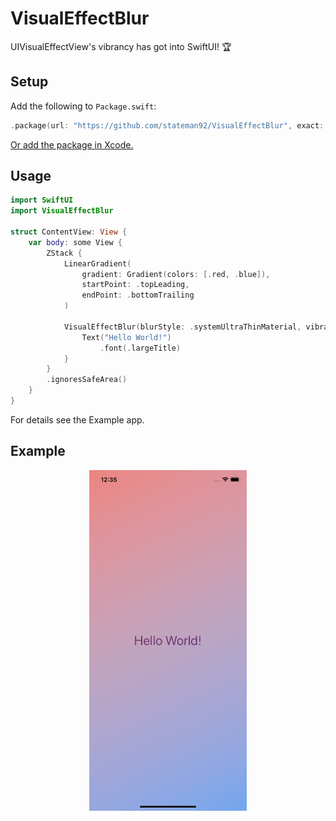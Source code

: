 # VisualEffectBlur
UIVisualEffectView's vibrancy has got into SwiftUI! 🏆

## Setup

Add the following to `Package.swift`:

```swift
.package(url: "https://github.com/stateman92/VisualEffectBlur", exact: .init(1, 0, 6))
```

[Or add the package in Xcode.](https://developer.apple.com/documentation/xcode/adding_package_dependencies_to_your_app)

## Usage

```swift
import SwiftUI
import VisualEffectBlur

struct ContentView: View {
    var body: some View {
        ZStack {
            LinearGradient(
                gradient: Gradient(colors: [.red, .blue]),
                startPoint: .topLeading,
                endPoint: .bottomTrailing
            )

            VisualEffectBlur(blurStyle: .systemUltraThinMaterial, vibrancyStyle: .fill) {
                Text("Hello World!")
                    .font(.largeTitle)
            }
        }
        .ignoresSafeArea()
    }
}
```

For details see the Example app.

## Example

<p style="text-align:center;"><img src="https://github.com/stateman92/VisualEffectBlur/blob/main/Resources/screenshot.png?raw=true" width="50%" alt="Example"></p>
